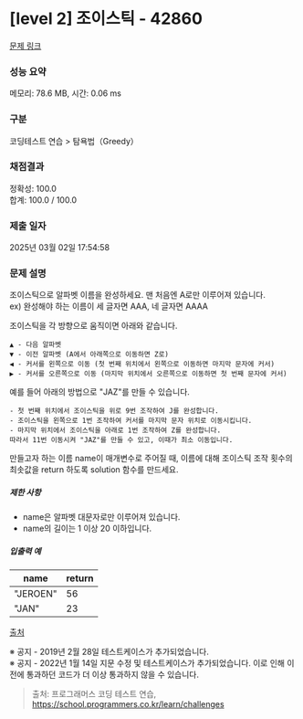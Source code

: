 # [level 2] 조이스틱 - 42860 

[문제 링크](https://school.programmers.co.kr/learn/courses/30/lessons/42860) 

### 성능 요약

메모리: 78.6 MB, 시간: 0.06 ms

### 구분

코딩테스트 연습 > 탐욕법（Greedy）

### 채점결과

정확성: 100.0<br/>합계: 100.0 / 100.0

### 제출 일자

2025년 03월 02일 17:54:58

### 문제 설명

<p>조이스틱으로 알파벳 이름을 완성하세요. 맨 처음엔 A로만 이루어져 있습니다.<br>
ex) 완성해야 하는 이름이 세 글자면 AAA, 네 글자면 AAAA</p>

<p>조이스틱을 각 방향으로 움직이면 아래와 같습니다.</p>
<div class="highlight"><pre class="codehilite"><code>▲ - 다음 알파벳
▼ - 이전 알파벳 (A에서 아래쪽으로 이동하면 Z로)
◀ - 커서를 왼쪽으로 이동 (첫 번째 위치에서 왼쪽으로 이동하면 마지막 문자에 커서)
▶ - 커서를 오른쪽으로 이동 (마지막 위치에서 오른쪽으로 이동하면 첫 번째 문자에 커서)
</code></pre></div>
<p>예를 들어 아래의 방법으로 "JAZ"를 만들 수 있습니다.</p>
<div class="highlight"><pre class="codehilite"><code>- 첫 번째 위치에서 조이스틱을 위로 9번 조작하여 J를 완성합니다.
- 조이스틱을 왼쪽으로 1번 조작하여 커서를 마지막 문자 위치로 이동시킵니다.
- 마지막 위치에서 조이스틱을 아래로 1번 조작하여 Z를 완성합니다.
따라서 11번 이동시켜 "JAZ"를 만들 수 있고, 이때가 최소 이동입니다.
</code></pre></div>
<p>만들고자 하는 이름 name이 매개변수로 주어질 때, 이름에 대해 조이스틱 조작 횟수의 최솟값을 return 하도록 solution 함수를 만드세요.</p>

<h5>제한 사항</h5>

<ul>
<li>name은 알파벳 대문자로만 이루어져 있습니다.</li>
<li>name의 길이는 1 이상 20 이하입니다.</li>
</ul>

<h5>입출력 예</h5>
<table class="table">
        <thead><tr>
<th>name</th>
<th>return</th>
</tr>
</thead>
        <tbody><tr>
<td>"JEROEN"</td>
<td>56</td>
</tr>
<tr>
<td>"JAN"</td>
<td>23</td>
</tr>
</tbody>
      </table>
<p><a href="https://commissies.ch.tudelft.nl/chipcie/archief/2010/nwerc/nwerc2010.pdf" target="_blank" rel="noopener">출처</a></p>

<p>※ 공지 - 2019년 2월 28일 테스트케이스가 추가되었습니다.<br>
※ 공지 - 2022년 1월 14일 지문 수정 및 테스트케이스가 추가되었습니다. 이로 인해 이전에 통과하던 코드가 더 이상 통과하지 않을 수 있습니다.</p>


> 출처: 프로그래머스 코딩 테스트 연습, https://school.programmers.co.kr/learn/challenges